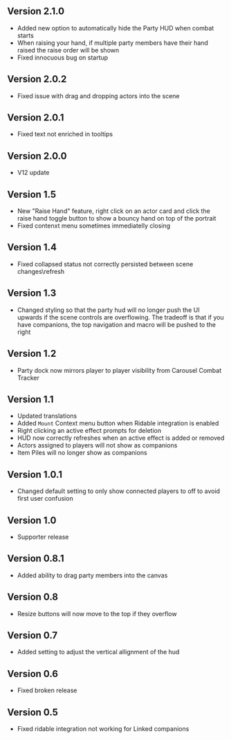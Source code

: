 ## Version 2.1.0
- Added new option to automatically hide the Party HUD when combat starts
- When raising your hand, if multiple party members have their hand raised the raise order will be shown
- Fixed innocuous bug on startup

## Version 2.0.2
- Fixed issue with drag and dropping actors into the scene

## Version 2.0.1
- Fixed text not enriched in tooltips

## Version 2.0.0
- V12 update

## Version 1.5
- New "Raise Hand" feature, right click on an actor card and click the raise hand toggle button to show a bouncy hand on top of the portrait
- Fixed contenxt menu sometimes immediatelly closing

## Version 1.4
- Fixed collapsed status not correctly persisted between scene changes\refresh

## Version 1.3
- Changed styling so that the party hud will no longer push the UI upwards if the scene controls are overflowing. The tradeoff is that if you have companions, the top navigation and macro will be pushed to the right

## Version 1.2
- Party dock now mirrors player to player visibility from Carousel Combat Tracker

## Version 1.1
- Updated translations
- Added `Mount` Context menu button when Ridable integration is enabled
- Right clicking an active effect prompts for deletion
- HUD now correctly refreshes when an active effect is added or removed
- Actors assigned to players will not show as companions
- Item Piles will no longer show as companions

## Version 1.0.1
- Changed default setting to only show connected players to off to avoid first user confusion

## Version 1.0
- Supporter release

## Version 0.8.1
- Added ability to drag party members into the canvas

## Version 0.8
- Resize buttons will now move to the top if they overflow

## Version 0.7
- Added setting to adjust the vertical allignment of the hud

## Version 0.6
- Fixed broken release


## Version 0.5
- Fixed ridable integration not working for Linked companions

